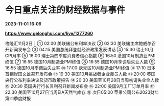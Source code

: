 # 今日重点关注的财经数据与事件

**2023-11-01 16:09**

**https://www.gelonghui.com/live/1277260**

格隆汇11月2日｜① 02:00 美联储公布利率决议 ② 02:30 美联储主席鲍威尔召开新闻发布会 ③ 04:15 美国总统拜登就经济政策发表讲话 ④ 15:30 瑞士10月CPI月率 ⑤ 16:00 瑞士第四季度消费者信心指数 ⑥ 16:50 法国10月制造业PMI终值 ⑦ 16:55 德国10月制造业PMI终值 ⑧ 16:55 德国10月季调后失业人数 ⑨ 16:55 德国10月季调后失业率 ⑩ 17:00 欧元区10月制造业PMI终值 ⑪ 17:10 日本首相岸田文雄召开发布会 ⑫ 19:30 美国10月挑战者企业裁员人数 ⑬ 20:00 英国央行公布利率决议及货币政策报告 ⑭ 20:30 美国至10月28日当周初请失业金人数 ⑮ 20:30 英国央行行长贝利召开新闻发布会 ⑯ 22:00 美国9月工厂订单月率 ⑰ 22:30 美国至10月27日当周EIA天然气库存 ⑱ 次日05:00 苹果公司公布2023财年第四季度财报